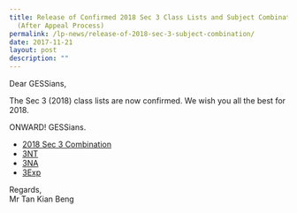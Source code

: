 ```yaml
---
title: Release of Confirmed 2018 Sec 3 Class Lists and Subject Combinations
  (After Appeal Process)
permalink: /lp-news/release-of-2018-sec-3-subject-combination/
date: 2017-11-21
layout: post
description: ""
---
```

Dear GESSians,

The Sec 3 (2018) class lists are now confirmed. We wish you all the best for 2018.

ONWARD! GESSians.

*   [2018 Sec 3 Combination](/files/2018-Sec-3-combination-18-Oct-17-v1-1.pdf)
*   [3NT](/files/2018-3NT-1.pdf)
*   [3NA](/files/2018-3NA-1.pdf)
*   [3Exp](/files/2018-3Exp-1.pdf)

Regards,  
Mr Tan Kian Beng